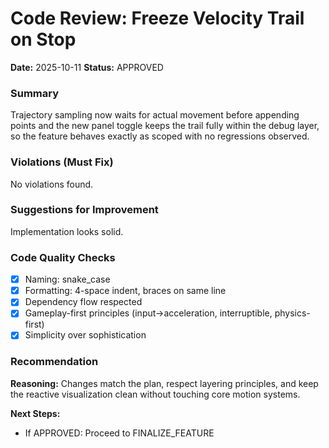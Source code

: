 # Code Review: Freeze Velocity Trail on Stop

**Date:** 2025-10-11
**Status:** APPROVED

### Summary

Trajectory sampling now waits for actual movement before appending points and the new panel toggle keeps the trail fully within the debug layer, so the feature behaves exactly as scoped with no regressions observed.

### Violations (Must Fix)

No violations found.

### Suggestions for Improvement

Implementation looks solid.

### Code Quality Checks

- [x] Naming: snake_case
- [x] Formatting: 4-space indent, braces on same line
- [x] Dependency flow respected
- [x] Gameplay-first principles (input→acceleration, interruptible, physics-first)
- [x] Simplicity over sophistication

### Recommendation

**Reasoning:** Changes match the plan, respect layering principles, and keep the reactive visualization clean without touching core motion systems.

**Next Steps:**
- If APPROVED: Proceed to FINALIZE_FEATURE
